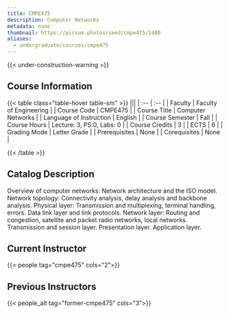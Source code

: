 ```yaml
---
title: CMPE475
description: Computer Networks
metadata: none
thumbnail: https://picsum.photos/seed/cmpe475/1400
aliases:
  - undergraduate/courses/cmpe475
---
```


{{< under-construction-warning >}}

## Course Information

<!-- prettier-ignore-start -->
{{< table class="table-hover table-sm" >}}
|||
| :-- | :-- |
| Faculty | Faculty of Engineering |
| Course Code | CMPE475 |
| Course Title | Computer Networks |
| Language of Instruction | English |
| Course Semester | Fall |
| Course Hours | Lecture: 3, PS:0, Labs: 0 |
| Course Credits | 3 |
| ECTS | 6 |
| Grading Mode | Letter Grade |
| Prerequisites | None |
| Corequisites | None |

{{< /table >}}
<!-- prettier-ignore-end -->


## Catalog Description

Overview of computer networks: Network architecture and the ISO model. Network topology: Connectivity analysis, delay analysis and backbone analysis. Physical layer: Transmission and multiplexing, terminal handling, errors. Data link layer and link protocols. Network layer: Routing and congestion, satellite and packet radio networks, local networks. Transmission and session layer. Presentation layer. Application layer.


## Current Instructor

{{< people tag="cmpe475" cols="2">}}

## Previous Instructors

{{< people_alt tag="former-cmpe475" cols="3">}}
